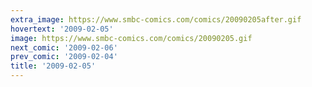 ```yaml
---
extra_image: https://www.smbc-comics.com/comics/20090205after.gif
hovertext: '2009-02-05'
image: https://www.smbc-comics.com/comics/20090205.gif
next_comic: '2009-02-06'
prev_comic: '2009-02-04'
title: '2009-02-05'
---
```


